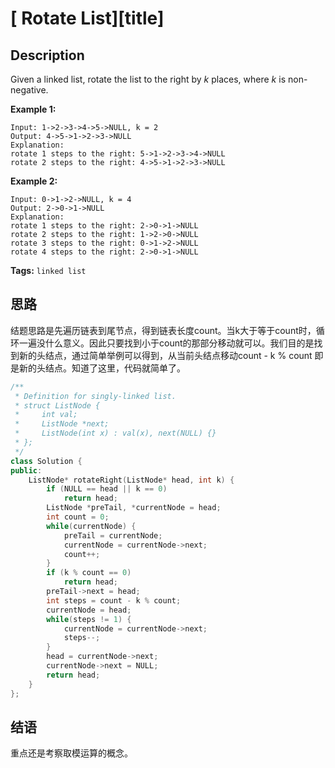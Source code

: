 #  

# [ Rotate List][title]

## Description

Given a linked list, rotate the list to the right by *k* places, where *k* is non-negative.

**Example 1:**

```
Input: 1->2->3->4->5->NULL, k = 2
Output: 4->5->1->2->3->NULL
Explanation:
rotate 1 steps to the right: 5->1->2->3->4->NULL
rotate 2 steps to the right: 4->5->1->2->3->NULL
```

**Example 2:**

```
Input: 0->1->2->NULL, k = 4
Output: 2->0->1->NULL
Explanation:
rotate 1 steps to the right: 2->0->1->NULL
rotate 2 steps to the right: 1->2->0->NULL
rotate 3 steps to the right: 0->1->2->NULL
rotate 4 steps to the right: 2->0->1->NULL
```

**Tags:** `linked list`

## 思路 

结题思路是先遍历链表到尾节点，得到链表长度count。当k大于等于count时，循环一遍没什么意义。因此只要找到小于count的那部分移动就可以。我们目的是找到新的头结点，通过简单举例可以得到，从当前头结点移动count - k % count 即是新的头结点。知道了这里，代码就简单了。

```cpp
/**
 * Definition for singly-linked list.
 * struct ListNode {
 *     int val;
 *     ListNode *next;
 *     ListNode(int x) : val(x), next(NULL) {}
 * };
 */
class Solution {
public:
    ListNode* rotateRight(ListNode* head, int k) {
        if (NULL == head || k == 0) 
            return head;
        ListNode *preTail, *currentNode = head;
        int count = 0;
        while(currentNode) {
            preTail = currentNode;
            currentNode = currentNode->next;
            count++;
        }
        if (k % count == 0)
            return head;
        preTail->next = head;
        int steps = count - k % count;
        currentNode = head;
        while(steps != 1) {
            currentNode = currentNode->next;
            steps--;
        }
        head = currentNode->next;
        currentNode->next = NULL;
        return head;
    }
};
```

## 结语

重点还是考察取模运算的概念。